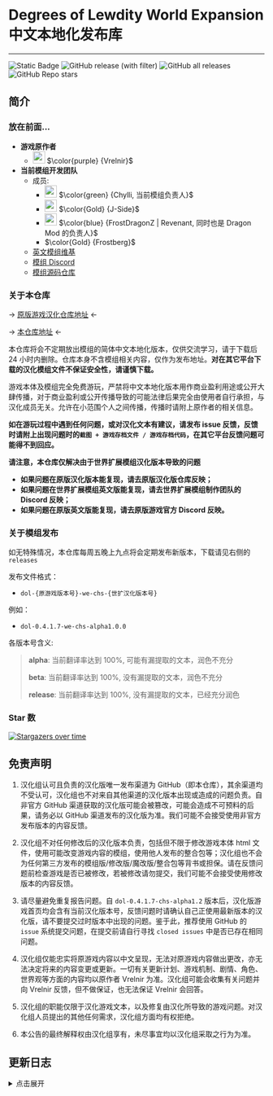 # Degrees of Lewdity World Expansion 中文本地化发布库

---
![Static Badge](https://img.shields.io/badge/Author-Chylli-green?link=https%3A%2F%2Fvrelnir.blogspot.com%2F)
![GitHub release (with filter)](https://img.shields.io/github/v/release/Eltirosto/Degrees-of-Lewdity-World-Expansion-Chinese-Localization?link=https%3A%2F%2Fgithub.com%2FEltirosto%2FDegrees-of-Lewdity-World-Expansion-Chinese-Localization%2Freleases%2Flatest)
![GitHub all releases](https://img.shields.io/github/downloads/Eltirosto/Degrees-of-Lewdity-World-Expansion-Chinese-Localization/total?link=https%3A%2F%2Fgithub.com%2FEltirosto%2FDegrees-of-Lewdity-World-Expansion-Chinese-Localization%2Freleases%2Flatest)
![GitHub Repo stars](https://img.shields.io/github/stars/Eltirosto/Degrees-of-Lewdity-World-Expansion-Chinese-Localization)


## 简介
### 放在前面...
- <b>游戏原作者</b>
  - <img decoding="async" src="https://gitgud.io/uploads/-/system/user/avatar/9096/avatar.png?width=400" width="24">  $\color{purple} {Vrelnir}$
- <b>当前模组开发团队</b>
  - 成员:
    - <img decoding="async" src="https://gitgud.io/uploads/-/system/user/avatar/25293/avatar.png?width=400" width="24"> $\color{green} {Chylli, 当前模组负责人}$
    - <img decoding="async" src="https://gitgud.io/uploads/-/system/user/avatar/44574/avatar.png?width=400" width="24"> $\color{Gold} {J-Side}$
    - <img decoding="async" src="https://gitgud.io/uploads/-/system/user/avatar/25929/avatar.png?width=400" width="24"> $\color{blue} {FrostDragonZ | Revenant, 同时也是 Dragon Mod 的负责人}$
    - $\color{Gold} {Frostberg}$
  - [英文模组维基][wiki-en]
  - [模组 Discord][discord]
  - [模组源码仓库][gitgud]

### 关于本仓库
-> [原版游戏汉化仓库地址][github-dol] <-

-> [本仓库地址][github-we] <- 

本仓库将会不定期放出模组的简体中文本地化版本，仅供交流学习，请于下载后 24 小时内删除。仓库本身不含模组相关内容，仅作为发布地址。**对在其它平台下载的汉化模组文件不保证安全性，请谨慎下载。**

游戏本体及模组完全免费游玩，严禁将中文本地化版本用作商业盈利用途或公开大肆传播，对于商业盈利或公开传播导致的可能法律后果完全由使用者自行承担，与汉化成员无关。允许在小范围个人之间传播，传播时请附上原作者的相关信息。

**如在游玩过程中遇到任何问题，或对汉化文本有建议，请发布 issue 反馈，反馈时请附上出现问题时的`截图 + 游戏存档文件 / 游戏存档代码`，在其它平台反馈问题可能得不到回应。**

**请注意，本仓库仅解决由于世界扩展模组汉化版本导致的问题**
- **如果问题在原版汉化版本能复现，请去原版汉化版仓库反映；**
- **如果问题在世界扩展模组英文版能复现，请去世界扩展模组制作团队的 Discord 反映；**
- **如果问题在原版英文版能复现，请去原版游戏官方 Discord 反映。**

### 关于模组发布
如无特殊情况，本仓库每周五晚上九点将会定期发布新版本，下载请见右侧的 `releases`

发布文件格式：
- `dol-{原游戏版本号}-we-chs-{世扩汉化版本号}`

例如：
- `dol-0.4.1.7-we-chs-alpha1.0.0`

各版本号含义:
> __alpha__: 当前翻译率达到 100%, 可能有漏提取的文本，润色不充分
> 
> __beta__: 当前翻译率达到 100%, 没有漏提取的文本，润色不充分
> 
> __release__: 当前翻译率达到 100%, 没有漏提取的文本，已经充分润色


### Star 数

[![Stargazers over time](https://starchart.cc/Eltirosto/Degrees-of-Lewdity-World-Expansion-Chinese-Localization.svg)](https://starchart.cc/Eltirosto/Degrees-of-Lewdity-World-Expansion-Chinese-Localization)



## 免责声明

1. 汉化组认可且负责的汉化版唯一发布渠道为 GitHub（即本仓库），其余渠道均不受认可，汉化组也不对来自其他渠道的汉化版本出现或造成的问题负责。自非官方 GitHub 渠道获取的汉化版可能会被篡改，可能会造成不可预料的后果，请务必以 GitHub 渠道发布的汉化版为准。我们可能不会接受使用非官方发布版本的内容反馈。

2. 汉化组不对任何修改后的汉化版本负责，包括但不限于修改游戏本体 html 文件，使用可能改变游戏内容的模组，使用他人发布的整合包等；汉化组也不会为任何第三方发布的模组版/修改版/魔改版/整合包等背书或担保。请在反馈问题前检查游戏是否已被修改，若被修改请勿提交，我们可能不会接受使用修改版本的内容反馈。

3. 请尽量避免重复报告问题。自 `dol-0.4.1.7-chs-alpha1.2` 版本后，汉化版游戏首页均会含有当前汉化版本号，反馈问题时请确认自己正使用最新版本的汉化版，请不要提交过时版本中出现的问题。鉴于此，推荐使用 GitHub 的 `issue` 系统提交问题，在提交前请自行寻找 `closed issues` 中是否已存在相同问题。

4. 汉化组仅能忠实将原游戏内容以中文呈现，无法对原游戏内容做出更改，亦无法决定将来的内容变更或更新。一切有关更新计划、游戏机制、剧情、角色、世界观等方面的内容均以原作者 Vrelnir 为准。汉化组可能会收集有关问题并向 Vrelnir 反馈，但不做保证，也无法保证 Vrelnir 会回答。

5. 汉化组的职能仅限于汉化游戏文本，以及修复由汉化所导致的游戏问题。对汉化组人员提出的其他任何需求，汉化组方面均有权拒绝。

6. 本公告的最终解释权由汉化组享有，未尽事宜均以汉化组采取之行为为准。


## 更新日志
<details>
<summary>点击展开</summary>

>
> 2023.09.08
> - 发布 `dol-0.4.1.7-we-chs-alpha1.0.0` 版
>   - 初步完成已提取文本的汉化，尚有部分文本未提取，汉化润色不充分

</details>

[blog]: https://vrelnir.blogspot.com/
[wiki-en]: https://degreesoflewdity.miraheze.org/wiki
[gitgud]: https://gitgud.io/Wub/degrees-of-lewdity-world-expansion
[discord]: https://discord.gg/4APXgn4
[github-dol]: https://github.com/Eltirosto/Degrees-of-Lewdity-Chinese-Localization/
[github-we]: https://github.com/Eltirosto/Degrees-of-Lewdity-World-Expansion-Chinese-Localization/

